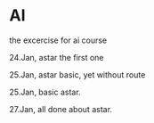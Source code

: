 # AI
the excercise for ai course

24.Jan, astar the first one

25.Jan, astar basic, yet without route

25.Jan, basic astar.

27.Jan, all done about astar.

